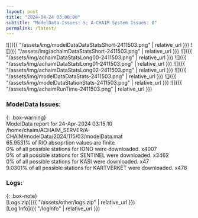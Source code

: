 ```yaml
---
layout: post
title: "2024-04-24 03:00:00"
subtitle: "ModelData Issues: 5; A-CHAIM System Issues: 0"
permalink: /latest/
---
```


![]({{ "/assets/img/modelDataDataStatsShort-2411503.png" | relative_url }})
![]({{ "/assets/img/achaimDataStatsShort-2411503.png" | relative_url }})
![]({{ "/assets/img/achaimDataStatsLong00-2411503.png" | relative_url }})
![]({{ "/assets/img/achaimDataStatsLong01-2411503.png" | relative_url }})
![]({{ "/assets/img/achaimDataStatsLong02-2411503.png" | relative_url }})
![]({{ "/assets/img/modelDataDataStats-2411503.png" | relative_url }})
![]({{ "/assets/img/modelDataStationStats-2411503.png" | relative_url }})
![]({{ "/assets/img/achaimRunTime-2411503.png" | relative_url }})


### ModelData Issues:  
  
{: .box-warning}  
 ModelData report for 24-Apr-2024 03:15:10   
 /home/chaim/ACHAIM_SERVER/A-CHAIM/modelData/2024/115/03/modelData.mat   
 65.9531% of RIO absoprtion values are finite   
 0% of all possible stations for IONO were downloaded. x4007   
 0% of all possible stations for SENTINEL were downloaded. x3462   
 0% of all possible stations for KASI were downloaded. x47   
 9.0301% of all possible stations for KARTVERKET were downloaded. x478   
  


### Logs:  
  
{: .box-note}  
[Logs.zip]({{ "/assets/other/logs.zip" | relative_url }})  
[Log Info]({{ "/logInfo" | relative_url }})  
